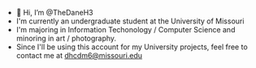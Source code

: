 - 👋 Hi, I’m @TheDaneH3
- I'm currently an undergraduate student at the University of Missouri
- I'm majoring in Information Techonology / Computer Science and minoring in art / photography. 
- Since I'll be using this account for my University projects, feel free to contact me at dhcdm6@missouri.edu
